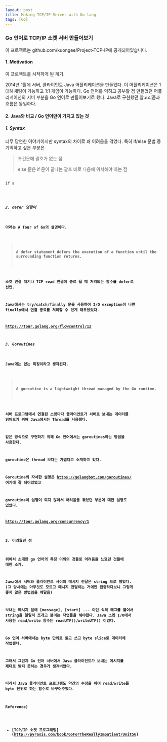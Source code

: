```yaml
---
layout: post
title: Making TCP/IP Server with Go lang
tags: [Go]
---
```


### Go 언어로 TCP/IP 소켓 서버 만들어보기
이 프로젝트는 github.com/kuongee/Project-TCP-IP에 공개되어있습니다.

#### 1. Motivation
이 프로젝트를 시작하게 된 계기.

2014년 1월에 서버, 클라이언트 Java 어플리케이션을 만들었다.
이 어플리케이션은 1대N 채팅이 가능하고 1:1 게임이 가능하다.
Go 언어를 익히고 공부할 겸 만들었던 어플리케이션의 서버 부분을 Go 언어로 만들어보기로 했다.
Java로 구현했던 알고리즘과 흐름은 동일하다.

#### 2. Java와 비교 / Go 언어만이 가지고 있는 것
##### 1. Syntax
너무 당연한 이야기이지만 syntax의 차이로 꽤 어려움을 겪었다.
특히 if/else 문법 중 기억하고 싶은 부분은 
> 조건문에 괄호가 없는 점
>
> else 문은 if 문이 끝나는 괄호 바로 다음에 위치해야 하는 점
<pre><code>
if a<b {

} else if b == 1 { // 코드 정리하겠다고 아래줄에 쓰니까 에러 발생

}
</code></pre>
    
##### 2. defer 명령어
아래는 A Tour of Go의 설명이다.
> A defer statement defers the execution of a function until the surrounding function returns.

소켓 연결 대기나 TCP read 연결이 종료 될 때 처리되는 함수를 defer로 선언.

Java에서는 try/catch/finally 문을 사용하여 I/O exception이 나면 finally에서 연결 종료를 처리할 수 있게 해두었었다.

https://tour.golang.org/flowcontrol/12

##### 3. Goroutines
Java에는 없는 특징이라고 생각된다.

> A goroutine is a lightweight thread managed by the Go runtime. 

서버 프로그램에서 연결된 소켓마다 클라이언트가 서버로 보내는 데이터를 읽어오기 위해 Java에서는 Thread를 사용했다.

같은 방식으로 구현하기 위해 Go 언어에서는 goroutines라는 방법을 사용한다.

goroutine은 thread 보다는 가볍다고 소개하고 있다.

Goroutine의 자세한 설명은 <https://golangbot.com/goroutines/> 여기에 잘 되어있었고

goroutine이 실행이 되지 않아서 어려움을 겪었던 부분에 대한 설명도 있었다.

https://tour.golang.org/concurrency/1

#### 3. 어려웠던 점
위에서 소개한 go 언어의 특징 이외의 것들로 어려움을 느꼈던 것들에 대한 소개.

Java에서 서버와 클라이언트 사이의 메시지 전달은 string 으로 했었다. 
(그 당시에는 아무것도 모르고 메시지 전달하는 거에만 집중하다보니 그렇게 좋지 않은 방법임을 깨달음)

보내는 메시지 앞에 [message], [start] ... 이런 식의 태그를 붙여서 string을 일일히 쪼개고 붙이는 작업들을 해야했다.
Java 소켓 I/O에서 사용한 read/write 함수는 readUTF()/writeUTF() 이었다.

Go 언어 서버에서는 byte 단위로 읽고 쓰고 byte slice로 데이터에 작업했다.

그래서 그런지 Go 언어 서버에서 Java 클라이언트가 보내는 메시지를 제대로 받지 못하는 경우가 생겨버렸다.

따라서 Java 클라이언트 프로그램도 약간의 수정을 하여 read/write를 byte 단위로 하는 함수로 바꾸어주었다.


#### Reference) 
* [TCP/IP 소켓 프로그래밍] (http://pyrasis.com/book/GoForTheReallyImpatient/Unit56)

